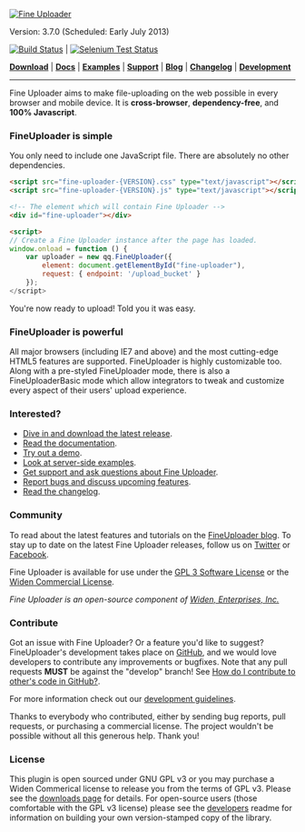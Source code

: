 [![Fine Uploader](http://fineuploader.com/img/FineUploader_logo.png)](http://fineuploader.com/)

Version: 3.7.0 (Scheduled: Early July 2013)

[![Build Status](https://www.travis-ci.org/Widen/fine-uploader.png)](https://www.travis-ci.org/Widen/fine-uploader?branch=develop) | [![Selenium Test Status](https://saucelabs.com/buildstatus/feltnerm)](https://saucelabs.com/u/feltnerm)

[**Download**](http://fineuploader.com/downloads.html) |
[**Docs**](docs/documentation.md) |
[**Examples**](http://fineuploader.com/#demo) |
[**Support**](docs/support.md) |
[**Blog**](http://blog.fineuploader.com/) | 
[**Changelog**](http://blog.fineuploader.com/2013/05/fine-uploader-36.html) |
[**Development**](docs/development.md)

---

Fine Uploader aims to make file-uploading on the web possible in every browser and mobile device. It is **cross-browser**, **dependency-free**, and **100% Javascript**. 

### FineUploader is simple

You only need to include one JavaScript file. There are absolutely no other dependencies. 

```html
<script src="fine-uploader-{VERSION}.css" type="text/javascript"></script>
<script src="fine-uploader-{VERSION}.js" type="text/javascript"></script>

<!-- The element which will contain Fine Uploader -->
<div id="fine-uploader"></div>

<script>        
// Create a Fine Uploader instance after the page has loaded.
window.onload = function () {
    var uploader = new qq.FineUploader({
        element: document.getElementById("fine-uploader"),
        request: { endpoint: '/upload_bucket' }
    });   
</script>
```
    
You're now ready to upload! Told you it was easy.
    
### FineUploader is powerful

All major browsers (including IE7 and above) and the most cutting-edge HTML5 features are supported. FineUploader is highly customizable too. Along with a pre-styled FineUploader mode, there is also a FineUploaderBasic mode which allow integrators to tweak and customize every aspect of their users' upload experience.

### Interested?


- [Dive in and download the latest release](http://fineuploader.com/downloads.html).
- [Read the documentation](docs/documentation.md).
- [Try out a demo](http://fineuploader.com/#demo).
- [Look at server-side examples](https://github.com/Widen/fine-uploader-server).
- [Get support and ask questions about Fine Uploader](http://stackoverflow.com/questions/tagged/fine-uploader).
- [Report bugs and discuss upcoming features](https://github.com/Widen/fine-uploader/issues).
- [Read the changelog](http://blog.fineuploader.com/2013/05/fine-uploader-36.html).

### Community

To read about the latest features and tutorials on the [FineUploader blog](http://blog.fineuploader.com/). To stay up to date on the latest Fine Uploader releases, follow us on [Twitter](https://twitter.com/fineuploader) or [Facebook](https://www.facebook.com/fineuploader).

Fine Uploader is available for use under the [GPL 3 Software License](https://www.gnu.org/licenses/gpl-3.0-standalone.html) or the [Widen Commercial License](http://fineuploader.com/licensing.html).

*Fine Uploader is an open-source component of [Widen, Enterprises, Inc.](http://www.widen.com/)*

### Contribute

Got an issue with Fine Uploader? Or a feature you'd like to suggest? FineUploader's development takes place on [GitHub](https://github.com/Widen/fine-uploader), and we would love developers to contribute any improvements or bugfixes. Note that any pull requests **MUST** be against the "develop" branch! See [How do I contribute to other's code in GitHub?](http://stackoverflow.com/questions/4384776/how-do-i-contribute-to-others-code-in-github).

For more information check out our [development guidelines](docs/development.md).

Thanks to everybody who contributed, either by sending bug reports, pull requests, or purchasing a commercial license. The project wouldn't be possible without all this generous help. Thank you!

### License ###
This plugin is open sourced under GNU GPL v3 or you may purchase a Widen Commerical license to release you from the terms of
GPL v3.  Please see the [downloads page](http://fineuploader.com/downloads.html) for details.  For open-source users (those
comfortable with the GPL v3 license) please see the [developers](docs/development.md) readme for information on building
your own version-stamped copy of the library.
